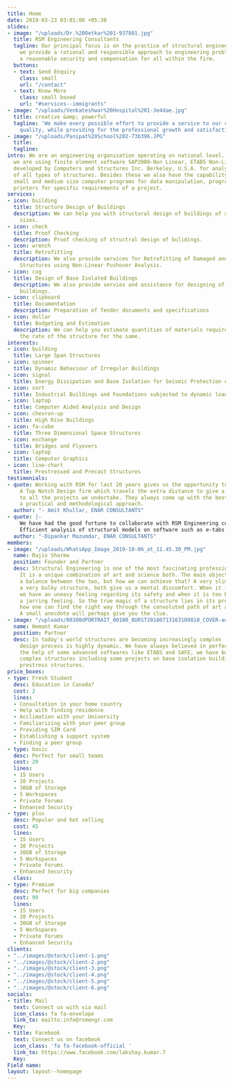 ```yaml
---
title: Home
date: 2019-03-23 03:01:00 +05:30
slides:
- image: "/uploads/Dr.%20Oetkar%201-937801.jpg"
  title: RSM Engineering Consultants
  tagline: Our principal focus is on the practice of structural engineering, wherein
    we provide a rational and responsible approach to engineering problems while seeking
    a reasonable security and compensation for all within the firm.
  buttons:
  - text: Send Enquiry
    class: small
    url: "/contact"
  - text: Know More
    class: small boxed
    url: "#services--immigrants"
- image: "/uploads/Venkateshwar%20Hospital%201-3e4dae.jpg"
  title: creative &amp; powerful
  tagline: 'We make every possible effort to provide a service to our clients of high
    quality, while providing for the professional growth and satisfaction of our group. '
- image: "/uploads/Panipat%20School%202-73b396.JPG"
  title: 
  tagline: 
intro: We are an engineering organisation operating on national level.  Currently
  we are using finite element software SAP2000-Non Linear, ETABS Non-Linear and SAFE
  developed by Computers and Structures Inc. Berkeley, U.S.A. for analysis and design
  of all types of structures. Besides these we also have the capability of developing
  small and medium size computer programs for data manipulation, programming of plotters,
  printers for specific requirements of a project.
services:
- icon: building
  title: Structure Design of Buildings
  description: We can help you with structural design of buildings of all shapes and
    sizes.
- icon: check
  title: Proof Checking
  description: Proof checking of structral design of bulidings.
- icon: wrench
  title: Retrofitting
  description: We also provide services for Retrofitting of Damaged and Under Designed
    Structures using Non-Linear Pushover Analysis.
- icon: cog
  title: Design of Base Isolated Buildings
  description: We also provide servies and assistance for designing of base isloated
    buildings.
- icon: clipboard
  title: Documentation
  description: Preparation of Tender documents and specifications
- icon: dollar
  title: Budgeting and Estimation
  description: We can help you estimate quantities of materials required and analyse
    the rate of the structure for the same.
interests:
- icon: building
  title: Large Span Structures
- icon: spinner
  title: Dynamic Behaviour of Irregular Buildings
- icon: signal
  title: Energy Dissipation and Base Isolation for Seismic Protection of Structures
- icon: sort
  title: Industrial Buildings and Foundations subjected to dynamic loads
- icon: laptop
  title: Computer Aided Analysis and Design
- icon: chevron-up
  title: High Rise Buildings
- icon: fa-cube
  title: Three Dimensional Space Structures
- icon: exchange
  title: Bridges and Flyovers
- icon: laptop
  title: Computer Graphics
- icon: line-chart
  title: Prestressed and Precast Structures
testimonials:
- quote: Working with RSM for last 20 years gives us the opportunity to work with
    A Top Notch Design firm which travels the extra distance to give a creative strength
    to all the projects we undertake. They always come up with the best results through
    a practical and methodological approach.
  author: "- Amit Khullar, ENAR CONSULTANTS"
- quote: |-
    We have had the good fortune to collaborate with RSM Engineering consultants for the last 20 years. They have played a massive part in bringing to reality all our designs in this period, including the Industrial project for Dr.Oetker India. Made completely in Precast pretension concrete, it is a testimony to the creativity and dexterity of M/s RSM Engineering consultants.
    Efficient analysis of structural models on software such as e-tabs ensures that each design is reliable and economical. Timely delivery is another highlight of RSMs workflow and we have always found them to be accommodating to changes and modifications.
  author: "-Dipankar Mazumdar, ENAR CONSULTANTS"
members:
- image: "/uploads/WhatsApp_Image_2019-10-06_at_11.45.30_PM.jpg"
  name: Rajiv Sharma
  position: Founder and Partner
  desc: Structural Engineering is one of the most fascinating profession on our planet.
    It is a unique combination of art and science both. The main objective is to strike
    a balance between the two, but how we can achieve that? A very slim as well as
    a very bulky structure, both give us a mental discomfort. When it is too slim
    we have an uneasy feeling regarding its safety and when it is too bulky we get
    a jarring feeling. So the true magic of a structure lies in its proportioning.But
    how one can find the right way through the convoluted path of art and science?
    A small anecdote will perhaps give you the clue.
- image: "/uploads/00100dPORTRAIT_00100_BURST20180713163109810_COVER-adf5e7.jpg"
  name: Hemant Kumar
  position: Partner
  desc: In today's world structures are becoming increasingly complex . and the structural
    design process is highly dynamic. We have always believed in perfection. With
    the help of some advanced softwares like ETABS and SAFE, we have build some really
    complex structures including some projects on base isolation buildings and precast
    prestress structures.
price_boxes:
- type: Fresh Student
  desc: Education in Canada?
  cost: 2
  lines:
  - Consultation in your home country
  - Help with finding residence
  - Acclimation with your University
  - Familiarizing with your peer group
  - Providing SIM Card
  - Establishing a support system
  - Finding a peer group
- type: basic
  desc: Perfect for small teams
  cost: 20
  lines:
  - 15 Users
  - 10 Projects
  - 30GB of Storage
  - 5 Workspaces
  - Private Forums
  - Enhanced Security
- type: plus
  desc: Popular and hot selling
  cost: 45
  lines:
  - 15 Users
  - 10 Projects
  - 30GB of Storage
  - 5 Workspaces
  - Private Forums
  - Enhanced Security
  class: 
- type: Premium
  desc: Perfect for big companies
  cost: 99
  lines:
  - 15 Users
  - 10 Projects
  - 30GB of Storage
  - 5 Workspaces
  - Private Forums
  - Enhanced Security
clients:
- "../images/@stock/client-1.png"
- "../images/@stock/client-2.png"
- "../images/@stock/client-3.png"
- "../images/@stock/client-4.png"
- "../images/@stock/client-5.png"
- "../images/@stock/client-6.png"
socials:
- title: Mail
  text: Connect us with via mail
  icon_class: fa fa-envelope
  link_to: mailto:info@rsmengr.com
  Key: 
- title: Facebook
  text: Connect us on facebook
  icon_class: 'fa fa-facebook-official '
  link_to: https://www.facebook.com/lakshay.kumar.7
  Key: 
Field name: 
layout: layout--homepage
---
```


